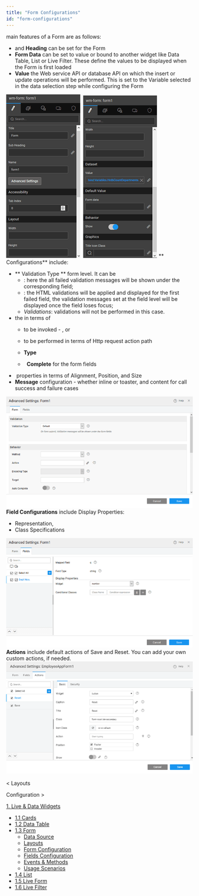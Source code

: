 ```yaml
---
title: "Form Configurations"
id: "form-configurations"
---
```


main features of a Form are as follows:

- and **Heading** can be set for the Form
- **Form Data** can be set to value or bound to another widget like Data Table, List or Live Filter. These define the values to be displayed when the Form is first loaded
- **Value** the Web service API or database API on which the insert or update operations will be performed. This is set to the Variable selected in the data selection step while configuring the Form

[![](../assets/Form_props1.png)](../assets/Form_props1.png)  [![](../assets/Form_props2.png)](../assets/Form_props2.png) ** Configurations** include:

- ** Validation Type ** form level. It can be
    - : here the all failed validation messages will be shown under the corresponding field;
    - : the HTML validations will be applied and displayed for the first failed field, the validation messages set at the field level will be displayed once the field loses focus;
    - _Validations_: validations will not be performed in this case.
- the in terms of
    - to be invoked - , or
    - to be performed in terms of Http request action path
    - **Type**
    
    -   **Complete** for the form fields
-  properties in terms of Alignment, Position, and Size
- **Message** configuration - whether inline or toaster, and content for call success and failure cases

[![](../assets/form_config.png)](../assets/form_config.png) **Field Configurations** include Display Properties:

- Representation,
- Class Specifications

[![](../assets/form_field_config.png)](../assets/form_field_config.png) **Actions** include default actions of Save and Reset. You can add your own custom actions, if needed.[![](../assets/form_action_config.png)](../assets/form_action_config.png)

< Layouts

Configuration >

[1\. Live & Data Widgets](/learn/app-development/widgets/widget-library/#data-live)

- [1.1 Cards](/learn/app-development/widgets/datalive/cards/)
- [1.2 Data Table](/learn/app-development/widgets/datalive/data-table/)
- [1.3 Form](/learn/app-development/widgets/datalive/form/)
    - [Data Source](/learn/app-development/widgets/datalive/form/form-data-source/)
    - [Layouts](/learn/app-development/widgets/datalive/form/form-layouts/)
    - [Form Configuration](/learn/app-development/widgets/datalive/form/form-configurations/)
    - [Fields Configuration](/learn/app-development/widgets/datalive/form/form-fields-configuration/)
    - [Events & Methods](/learn/app-development/widgets/datalive/form/form-events-methods/)
    - [Usage Scenarios](/learn/app-development/widgets/datalive/form/form-usage-scenarios/)
- [1.4 List](/learn/app-development/widgets/datalive/list/)
- [1.5 Live Form](/learn/app-development/widgets/datalive/live-form/)
- [1.6 Live Filter](/learn/app-development/widgets/datalive/live-filter/)
